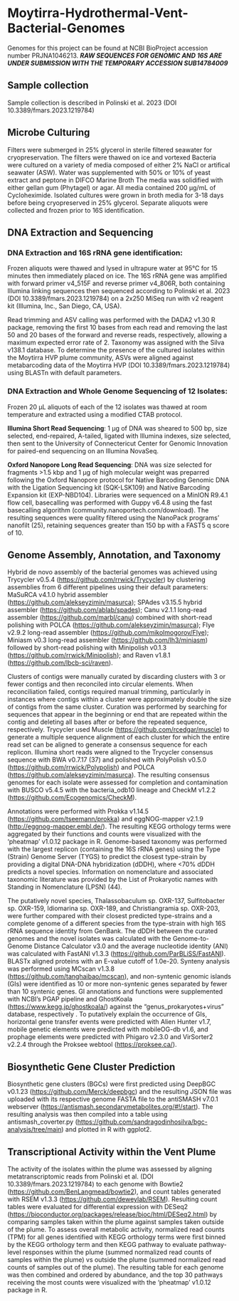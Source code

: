 # Moytirra-Hydrothermal-Vent-Bacterial-Genomes

Genomes for this project can be found at NCBI BioProject accession number PRJNA1046213. ***RAW SEQUENCES FOR GENOMIC AND 16S ARE UNDER SUBMISSION WITH THE TEMPORARY ACCESSION SUB14784009***

## Sample collection
Sample collection is described in Polinski et al. 2023 (DOI 10.3389/fmars.2023.1219784)

## Microbe Culturing
Filters were submerged in 25% glycerol in sterile filtered seawater for cryopreservation. The filters  were thawed on ice and vortexed 
Bacteria were cultured on a variety of media composed of either 2% NaCl or artifical seawater (ASW).
Water was supplemented with 50% or 10% of yeast extract and peptone in DIFCO Marine Broth
The media was solidified with either gellan gum (Phytagel) or agar.
All media contained 200 µg/mL of Cycloheximide.
Isolated cultures were grown in broth media for 3-18 days before being cryopreserved in 25% glycerol. Separate aliquots were collected and frozen prior to 16S identification.

## DNA Extraction and Sequencing
### DNA Extraction and 16S rRNA gene identification: 
Frozen aliquots were thawed and lysed in ultrapure water at 95°C for 15 minutes then immediately placed on ice. The 16S rRNA gene was amplified with forward primer v4_515F and reverse primer v4_806R, both containing Illumina linking sequences then sequenced according to Polinski et al. 2023 (DOI 10.3389/fmars.2023.1219784) on a 2x250 MiSeq run with v2 reagent kit (Illumina, Inc., San Diego, CA, USA).

Read trimming and ASV calling was performed with the DADA2 v1.30 R package, removing the first 10 bases from each read and removing the last 50 and 20 bases of the forward and reverse reads, respectively, allowing a maximum expected error rate of 2. Taxonomy was assigned with the Silva v138.1 database. To determine the presence of the cultured isolates within the Moytirra HVP plume community, ASVs were aligned against metabarcoding data of the Moytirra HVP (DOI 10.3389/fmars.2023.1219784) using BLASTn with default parameters.

### DNA Extraction and Whole Genome Sequencing of 12 Isolates:
Frozen 20 µL aliquots of each of the 12 isolates was thawed at room temperature and extracted using a modified CTAB protocol.

**Illumina Short Read Sequencing**: 1 µg of DNA was sheared to 500 bp, size selected, end-repaired, A-tailed, ligated with Illumina indexes, size selected, then sent to the University of Connectericut Center for Genomic Innovation for paired-end sequencing on an Illumina NovaSeq.

**Oxford Nanopore Long Read Sequencing**: DNA was size selected for fragments >1.5 kbp and 1 µg of high molecular weight was preparred following the Oxford Nanopore protocol for Native Barcoding Genomic DNA with the Ligation Sequencing kit (SQK-LSK109) and Native Barcoding Expansion kit (EXP-NBD104). Libraries were sequenced on a MinION R9.4.1 flow cell, basecalling was performed with Guppy v6.4.8 using the fast basecalling algorithm (community.nanoportech.com/download). The resulting sequences were quality filtered using the NanoPack programs’ nanofilt (25), retaining sequences greater than 150 bp with a FAST5 q score of 10.

## Genome Assembly, Annotation, and Taxonomy
Hybrid de novo assembly of the bacterial genomes was achieved using Trycycler v0.5.4 (https://github.com/rrwick/Trycycler) by clustering assemblies from 6 different pipelines using their default parameters: MaSuRCA v4.1.0 hybrid assembler (https://github.com/alekseyzimin/masurca); SPAdes v3.15.5 hybrid assembler (https://github.com/ablab/spades); Canu v2.1.1 long-read assembler (https://github.com/marbl/canu) combined with short-read polishing with POLCA (https://github.com/alekseyzimin/masurca); Flye v2.9.2 long-read assembler (https://github.com/mikolmogorov/Flye); Miniasm v0.3 long-read assembler (https://github.com/lh3/miniasm) followed by short-read polishing with Minipolish v0.1.3 (https://github.com/rrwick/Minipolish); and Raven v1.8.1 (https://github.com/lbcb-sci/raven). 

Clusters of contigs were manually curated by discarding clusters with 3 or fewer contigs and then reconciled into circular elements. When reconciliation failed, contigs required manual trimming, particularly in instances where contigs within a cluster were approximately double the size of contigs from the same cluster. Curation was performed by searching for sequences that appear in the beginning or end that are repeated within the contig and deleting all bases after or before the repeated sequence, respectively. Trycycler used Muscle (https://github.com/rcedgar/muscle) to generate a multiple sequence alignment of each cluster for which the entire read set can be aligned to generate a consensus sequence for each replicon. Illumina short reads were aligned to the Trycycler consensus sequence with BWA v0.7.17 (37) and polished with PolyPolish v0.5.0 (https://github.com/rrwick/Polypolish) and POLCA (https://github.com/alekseyzimin/masurca). The resulting consensus genomes for each isolate were assessed for completion and contamination with BUSCO v5.4.5 with the bacteria_odb10 lineage and CheckM v1.2.2 (https://github.com/Ecogenomics/CheckM). 

Annotations were performed with Prokka v1.14.5 (https://github.com/tseemann/prokka) and eggNOG-mapper v2.1.9 (http://eggnog-mapper.embl.de/). The resulting KEGG orthology terms were aggregated by their functions and counts were visualized with the ‘pheatmap’ v1.0.12 package in R. Genome-based taxonomy was performed with the largest replicon (containing the 16S rRNA genes) using the Type (Strain) Genome Server (TYGS) to predict the closest type-strain by providing a digital DNA-DNA hybridization (dDDH), where <70% dDDH predicts a novel species. Information on nomenclature and associated taxonomic literature was provided by the List of Prokaryotic names with Standing in Nomenclature (LPSN) (44). 

The putatively novel species, Thalassobaculum sp. OXR-137, Sulfitobacter sp. OXR-159, Idiomarina sp. OXR-189, and Christiangramia sp. OXR-203, were further compared with their closest predicted type-strains and a complete genome of a different species from the type-strain with high 16S rRNA sequence identity from GenBank.  The dDDH between the curated genomes and the novel isolates was calculated with the Genome-to-Genome Distance Calculator v3.0 and the average nucleotide identity (ANI) was calculated with FastANI v1.3.3 (https://github.com/ParBLiSS/FastANI). BLASTx aligned proteins with an E-value cutoff of 1.0e-20. Synteny analysis was performed using MCscan v1.3.8 (https://github.com/tanghaibao/mcscan), and non-syntenic genomic islands (GIs) were identified as 10 or more non-syntenic genes separated by fewer than 10 syntenic genes. GI annotations and functions were supplemented with NCBI’s PGAP pipeline and GhostKoala (https://www.kegg.jp/ghostkoala/) against the “genus_prokaryotes+virus” database, respectively . To putatively explain the occurrence of GIs, horizontal gene transfer events were predicted with Alien Hunter v1.7, mobile genetic elements were predicted with mobileOG-db v1.6, and prophage elements were predicted with Phigaro v2.3.0 and VirSorter2 v2.2.4 through the Proksee webtool (https://proksee.ca/). 

## Biosynthetic Gene Cluster Prediction
Biosynthetic gene clusters (BGCs) were first predicted using DeepBGC v0.1.23 (https://github.com/Merck/deepbgc) and the resulting JSON file was uploaded with its respective genome FASTA file to the antiSMASH v7.0.1 webserver (https://antismash.secondarymetabolites.org/#!/start). The resulting analysis was then compiled into a table using antismash_coverter.py (https://github.com/sandragodinhosilva/bgc-analysis/tree/main) and plotted in R with ggplot2.

## Transcriptional Activity within the Vent Plume
The activity of the isolates within the plume was assessed by aligning metatranscriptomic reads from Polinski et al. (DOI 10.3389/fmars.2023.1219784) to each genome with Bowtie2 (https://github.com/BenLangmead/bowtie2), and count tables generated with RSEM v1.3.3 (https://github.com/deweylab/RSEM). Resulting count tables were evaluated for differential expression with DESeq2 (https://bioconductor.org/packages/release/bioc/html/DESeq2.html) by comparing samples taken within the plume against samples taken outside of the plume.
To assess overall metabolic activity, normalized read counts (TPM) for all genes identified with KEGG orthology terms were first binned by the KEGG orthology term and then KEGG pathway to evaluate pathway-level responses within the plume (summed normalized read counts of samples within the plume) vs outside the plume (summed normalized read counts of samples out of the plume). The resulting table for each genome was then combined and ordered by abundance, and the top 30 pathways receiving the most counts were visualized with the ‘pheatmap’ v1.0.12 package in R. 

